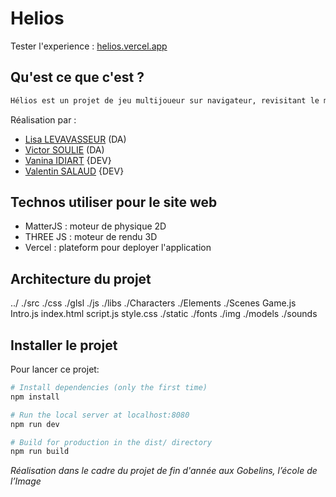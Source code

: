 # Helios

Tester l'experience : [helios.vercel.app](https://helios.vercel.app/)

## Qu'est ce que c'est ?
``` bash
Hélios est un projet de jeu multijoueur sur navigateur, revisitant le mythe de Phaéton dans une aventure à la recherche du soleil. Se jouant à deux, il vise à recréer un lien après l’isolement imposé par l’épidemie de coronavirus.
```

Réalisation par :
- [Lisa LEVAVASSEUR](http://lisalevavasseur.fr/) (DA)
- [Victor SOULIE](https://victor-soulie.com/) (DA)
- [Vanina IDIART](http://vaninaidiart.fr/) {DEV}
- [Valentin SALAUD](https://valentinsld.fr/) {DEV}


## Technos utiliser pour le site web

- MatterJS : moteur de physique 2D
- THREE JS : moteur de rendu 3D
- Vercel : plateform pour deployer l'application


## Architecture du projet

../
  ./src
    ./css
    ./glsl
    ./js 
      ./libs
      ./Characters
      ./Elements
      ./Scenes
      Game.js
      Intro.js
    index.html
    script.js
    style.css
  ./static
    ./fonts
    ./img
    ./models
    ./sounds


## Installer le projet
Pour lancer ce projet:

``` bash
# Install dependencies (only the first time)
npm install

# Run the local server at localhost:8080
npm run dev

# Build for production in the dist/ directory
npm run build
```

*Réalisation dans le cadre du projet de fin d'année aux Gobelins, l’école de l’Image*